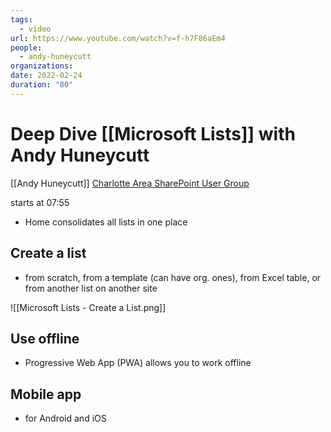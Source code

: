 ```yaml
---
tags:
  - video
url: https://www.youtube.com/watch?v=f-h7F86aEm4
people:
  - andy-huneycutt
organizations: 
date: 2022-02-24
duration: "80"
---
```


# Deep Dive [[Microsoft Lists]] with Andy Huneycutt

[[Andy Huneycutt]]
[Charlotte Area SharePoint User Group](https://www.meetup.com/Charlotte-Area-SharePoint-User-Group/)

starts at 07:55

- Home consolidates all lists in one place

## Create a list

- from scratch, from a template (can have org. ones), from Excel table, or from another list on another site

![[Microsoft Lists - Create a List.png]]

## Use offline

- Progressive Web App (PWA) allows you to work offline

## Mobile app

- for Android and iOS